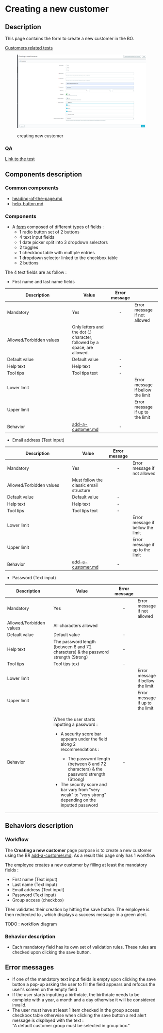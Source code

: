 # Creating a new customer



## Description

This page contains the form to create a new customer in the BO.

[Customers related tests](https://build.prestashop-project.org/test-scenarios/scenarios/core/functional/bo/customers.html)

<figure><img src="../../../../../../.gitbook/assets/customer-add.png" alt=""><figcaption><p>creating new customer</p></figcaption></figure>

### QA&#x20;

[Link to the test](https://build.prestashop-project.org/test-scenarios/scenarios/core/functional/bo/customers.html)

## Components description



### Common components

* [heading-of-the-page.md](../../../../common-components/heading-of-the-page.md "mention")
* [help-button.md](../../../../common-components/help-button.md "mention")

### Components

* A [form](https://build.prestashop-project.org/prestashop-ui-kit/?path=/story/forms--normal) composed of different types of fields :&#x20;
  * 1 radio button set of 2 buttons
  * 4 text input fields
  * 1 date picker split into 3 dropdown selectors
  * 2 toggles
  * 1 checkbox table with multiple entries
  * 1 dropdown selector linked to the checkbox table
  * 2 buttons

The 4 text fields are as follow :

* First name and last name fields

<table><thead><tr><th width="200">Description</th><th>Value</th><th align="center">Error message</th><th data-hidden></th></tr></thead><tbody><tr><td>Mandatory</td><td>Yes</td><td align="center">-</td><td>Error message if not allowed</td></tr><tr><td>Allowed/Forbidden values</td><td>Only letters and the dot (.) character, followed by a space, are allowed.</td><td align="center"></td><td></td></tr><tr><td>Default value</td><td>Default value</td><td align="center">-</td><td></td></tr><tr><td>Help text</td><td>Help text</td><td align="center">-</td><td></td></tr><tr><td>Tool tips</td><td>Tool tips text</td><td align="center">-</td><td></td></tr><tr><td>Lower limit</td><td></td><td align="center"></td><td>Error message if bellow the limit</td></tr><tr><td>Upper limit</td><td></td><td align="center"></td><td>Error message if up to the limit</td></tr><tr><td>Behavior</td><td><a data-mention href="../../../../../business-rules/customers/add-a-customer.md">add-a-customer.md</a></td><td align="center">-</td><td></td></tr></tbody></table>

* Email address (Text input)

<table><thead><tr><th width="200">Description</th><th>Value</th><th align="center">Error message</th><th data-hidden></th></tr></thead><tbody><tr><td>Mandatory</td><td>Yes</td><td align="center">-</td><td>Error message if not allowed</td></tr><tr><td>Allowed/Forbidden values</td><td>Must follow the classic email structure</td><td align="center"></td><td></td></tr><tr><td>Default value</td><td>Default value</td><td align="center">-</td><td></td></tr><tr><td>Help text</td><td>Help text</td><td align="center">-</td><td></td></tr><tr><td>Tool tips</td><td>Tool tips text</td><td align="center">-</td><td></td></tr><tr><td>Lower limit</td><td></td><td align="center"></td><td>Error message if bellow the limit</td></tr><tr><td>Upper limit</td><td></td><td align="center"></td><td>Error message if up to the limit</td></tr><tr><td>Behavior</td><td><a data-mention href="../../../../../business-rules/customers/add-a-customer.md">add-a-customer.md</a></td><td align="center">-</td><td></td></tr></tbody></table>

* Password (Text input)

<table><thead><tr><th width="200">Description</th><th width="383">Value</th><th align="center">Error message</th><th data-hidden></th></tr></thead><tbody><tr><td>Mandatory</td><td>Yes</td><td align="center">-</td><td>Error message if not allowed</td></tr><tr><td>Allowed/Forbidden values</td><td>All characters allowed</td><td align="center"></td><td></td></tr><tr><td>Default value</td><td>Default value</td><td align="center">-</td><td></td></tr><tr><td>Help text</td><td>The password length (between 8 and 72 characters) &#x26; the password strength (Strong)</td><td align="center">-</td><td></td></tr><tr><td>Tool tips</td><td>Tool tips text</td><td align="center">-</td><td></td></tr><tr><td>Lower limit</td><td></td><td align="center"></td><td>Error message if bellow the limit</td></tr><tr><td>Upper limit</td><td></td><td align="center"></td><td>Error message if up to the limit</td></tr><tr><td>Behavior</td><td><p>When the user starts inputting a password : </p><ul><li><p>A security score bar appears under the field along 2 recommendations : </p><ul><li>The password length (between 8 and 72 characters) &#x26; the password strength (Strong)</li></ul></li><li>The security score and bar vary from "very weak" to "very strong" depending on the inputted password</li></ul></td><td align="center">-</td><td></td></tr></tbody></table>

## Behaviors description

### Workflow

The **Creating a new customer** page purpose is to create a new customer using the BR [add-a-customer.md](../../../../../business-rules/customers/add-a-customer.md "mention"). As a result this page only has 1 workflow

The employee creates a new customer by filling at least the mandatory fields :&#x20;

* First name (Text input)
* Last name (Text input)
* Email address (Text input)
* Password (Text input)
* Group access (checkbox)

Then validates their creation by hitting the save button. The employee is then redirected to [.](./ "mention") which displays a success message in a green alert.

TODO : workflow diagram

### Behavior description

* Each mandatory field has its own set of validation rules. These rules are checked upon clicking the save button.

## Error messages

* If one of the mandatory text input fields is empty upon clicking the save button a pop-up asking the user to fill the field appears and refocus the user's screen on the empty field&#x20;
* If the user starts inputting a birthdate, the birthdate needs to be complete with a year, a month and a day otherwise it will be considered invalid.
* The user must have at least 1 item checked in the group access checkbox table otherwise when clicking the save button a red alert message is displayed with the text : \
  "A default customer group must be selected in group box."

##
